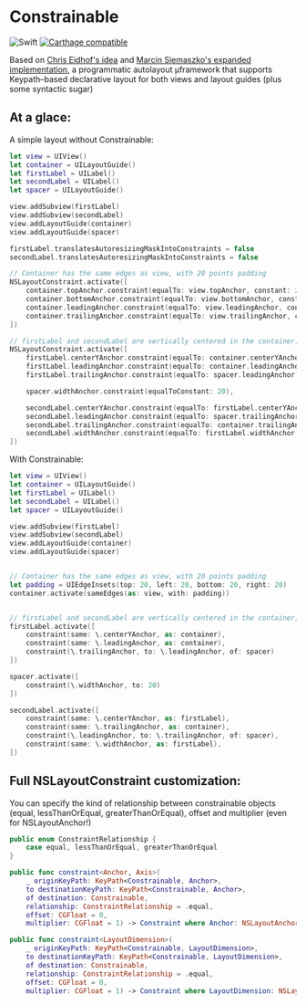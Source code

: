 # Constrainable

![Swift](https://img.shields.io/badge/Swift-4.0-orange.svg)
[![Carthage compatible](https://img.shields.io/badge/Carthage-compatible-4BC51D.svg?style=flat)](https://github.com/Carthage/Carthage)

Based on [Chris Eidhof's idea](http://chris.eidhof.nl/post/micro-autolayout-dsl/) and [Marcin Siemaszko's expanded implementation](https://www.netguru.co/codestories/painless-nslayoutanchors), a programmatic autolayout µframework that supports Keypath–based declarative layout for both views and layout guides (plus some syntactic sugar)

## At a glace:

A simple layout without Constrainable:

```swift
let view = UIView()
let container = UILayoutGuide()
let firstLabel = UILabel()
let secondLabel = UILabel()
let spacer = UILayoutGuide()

view.addSubview(firstLabel)
view.addSubview(secondLabel)
view.addLayoutGuide(container)
view.addLayoutGuide(spacer)

firstLabel.translatesAutoresizingMaskIntoConstraints = false
secondLabel.translatesAutoresizingMaskIntoConstraints = false

// Container has the same edges as view, with 20 points padding
NSLayoutConstraint.activate([
    container.topAnchor.constraint(equalTo: view.topAnchor, constant: 20),
    container.bottomAnchor.constraint(equalTo: view.bottomAnchor, constant: -20),
    container.leadingAnchor.constraint(equalTo: view.leadingAnchor, constant: 20),
    container.trailingAnchor.constraint(equalTo: view.trailingAnchor, constant: -20),
])

// firstLabel and secondLabel are vertically centered in the container, have the same size and are separated by a 20 points spacer
NSLayoutConstraint.activate([
    firstLabel.centerYAnchor.constraint(equalTo: container.centerYAnchor),
    firstLabel.leadingAnchor.constraint(equalTo: container.leadingAnchor),
    firstLabel.trailingAnchor.constraint(equalTo: spacer.leadingAnchor),

    spacer.widthAnchor.constraint(equalToConstant: 20),

    secondLabel.centerYAnchor.constraint(equalTo: firstLabel.centerYAnchor),
    secondLabel.leadingAnchor.constraint(equalTo: spacer.trailingAnchor),
    secondLabel.trailingAnchor.constraint(equalTo: container.trailingAnchor),
    secondLabel.widthAnchor.constraint(equalTo: firstLabel.widthAnchor),
])
```
With Constrainable:
```swift
let view = UIView()
let container = UILayoutGuide()
let firstLabel = UILabel()
let secondLabel = UILabel()
let spacer = UILayoutGuide()

view.addSubview(firstLabel)
view.addSubview(secondLabel)
view.addLayoutGuide(container)
view.addLayoutGuide(spacer)


// Container has the same edges as view, with 20 points padding
let padding = UIEdgeInsets(top: 20, left: 20, bottom: 20, right: 20)
container.activate(sameEdges(as: view, with: padding))


// firstLabel and secondLabel are vertically centered in the container, have the same size and are separated by a 20 points spacer
firstLabel.activate([
    constraint(same: \.centerYAnchor, as: container),
    constraint(same: \.leadingAnchor, as: container),
    constraint(\.trailingAnchor, to: \.leadingAnchor, of: spacer)
])

spacer.activate([
    constraint(\.widthAnchor, to: 20)
])

secondLabel.activate([
    constraint(same: \.centerYAnchor, as: firstLabel),
    constraint(same: \.trailingAnchor, as: container),
    constraint(\.leadingAnchor, to: \.trailingAnchor, of: spacer),
    constraint(same: \.widthAnchor, as: firstLabel),
])
```
## Full NSLayoutConstraint customization:

You can specify the kind of relationship between constrainable objects (equal, lessThanOrEqual, greaterThanOrEqual), offset and multiplier (even for NSLayoutAnchor!)

```Swift
public enum ConstraintRelationship {
    case equal, lessThanOrEqual, greaterThanOrEqual
}

public func constraint<Anchor, Axis>(
    _ originKeyPath: KeyPath<Constrainable, Anchor>, 
    to destinationKeyPath: KeyPath<Constrainable, Anchor>, 
    of destination: Constrainable, 
    relationship: ConstraintRelationship = .equal, 
    offset: CGFloat = 0, 
    multiplier: CGFloat = 1) -> Constraint where Anchor: NSLayoutAnchor<Axis>

public func constraint<LayoutDimension>(
    _ originKeyPath: KeyPath<Constrainable, LayoutDimension>, 
    to destinationKeyPath: KeyPath<Constrainable, LayoutDimension>, 
    of destination: Constrainable, 
    relationship: ConstraintRelationship = .equal, 
    offset: CGFloat = 0, 
    multiplier: CGFloat = 1) -> Constraint where LayoutDimension: NSLayoutDimension
```

